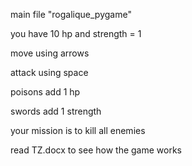 main file "rogalique_pygame"

you have 10 hp and strength = 1

move using arrows

attack using space

poisons add 1 hp

swords add 1 strength

your mission is to kill all enemies

read TZ.docx to see how the game works
